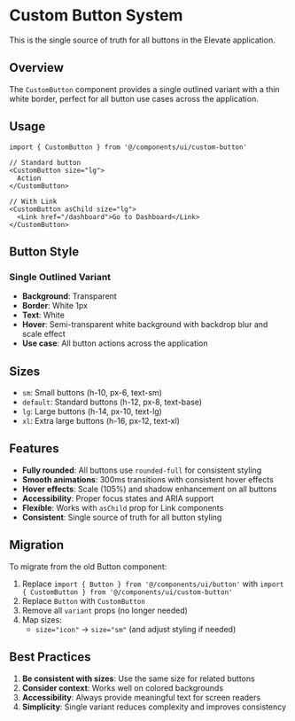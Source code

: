 # Custom Button System

This is the single source of truth for all buttons in the Elevate application.

## Overview

The `CustomButton` component provides a single outlined variant with a thin white border, perfect for all button use cases across the application.

## Usage

```tsx
import { CustomButton } from '@/components/ui/custom-button'

// Standard button
<CustomButton size="lg">
  Action
</CustomButton>

// With Link
<CustomButton asChild size="lg">
  <Link href="/dashboard">Go to Dashboard</Link>
</CustomButton>
```

## Button Style

### Single Outlined Variant
- **Background**: Transparent
- **Border**: White 1px
- **Text**: White
- **Hover**: Semi-transparent white background with backdrop blur and scale effect
- **Use case**: All button actions across the application

## Sizes

- `sm`: Small buttons (h-10, px-6, text-sm)
- `default`: Standard buttons (h-12, px-8, text-base)
- `lg`: Large buttons (h-14, px-10, text-lg)
- `xl`: Extra large buttons (h-16, px-12, text-xl)

## Features

- **Fully rounded**: All buttons use `rounded-full` for consistent styling
- **Smooth animations**: 300ms transitions with consistent hover effects
- **Hover effects**: Scale (105%) and shadow enhancement on all buttons
- **Accessibility**: Proper focus states and ARIA support
- **Flexible**: Works with `asChild` prop for Link components
- **Consistent**: Single source of truth for all button styling

## Migration

To migrate from the old Button component:

1. Replace `import { Button } from '@/components/ui/button'` with `import { CustomButton } from '@/components/ui/custom-button'`
2. Replace `Button` with `CustomButton`
3. Remove all `variant` props (no longer needed)
4. Map sizes:
   - `size="icon"` → `size="sm"` (and adjust styling if needed)

## Best Practices

1. **Be consistent with sizes**: Use the same size for related buttons
2. **Consider context**: Works well on colored backgrounds
3. **Accessibility**: Always provide meaningful text for screen readers
4. **Simplicity**: Single variant reduces complexity and improves consistency 